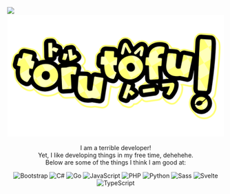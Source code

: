 <img src="https://komarev.com/ghpvc/?username=t7ru&style=pixel"/>
<div align="center">
<img src="tofulogo.png" width="600"/>

I am a terrible developer!<br/>
Yet, I like developing things in my free time, dehehehe.<br/>
Below are some of the things I think I am good at:

![Bootstrap](https://img.shields.io/badge/bootstrap-%23712CF9.svg?style=for-the-badge&logo=bootstrap&logoColor=white)
![C#](https://img.shields.io/badge/C%23-239120?style=for-the-badge&logo=unity&logoColor=white)
![Go](https://img.shields.io/badge/go-%2300ADD8.svg?style=for-the-badge&logo=go&logoColor=white)
![JavaScript](https://img.shields.io/badge/javascript-%23F7DF1E.svg?style=for-the-badge&logo=javascript&logoColor=black)
![PHP](https://img.shields.io/badge/php-%23777BB4.svg?style=for-the-badge&logo=php&logoColor=white)
![Python](https://img.shields.io/badge/python-3670A0?style=for-the-badge&logo=python&logoColor=white)
![Sass](https://img.shields.io/badge/Sass-CC6699?style=for-the-badge&logo=Sass&logoColor=white)
![Svelte](https://img.shields.io/badge/svelte-%23FF3C00.svg?style=for-the-badge&logo=svelte&logoColor=white)
![TypeScript](https://img.shields.io/badge/typescript-%23007ACC.svg?style=for-the-badge&logo=typescript&logoColor=white)
</div>
